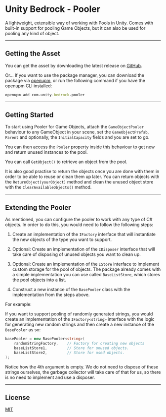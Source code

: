 # Unity Bedrock - Pooler

A lightweight, extensible way of working with Pools in Unity.
Comes with built-in support for pooling Game Objects, but it can also be used for pooling any kind of object.

---

## Getting the Asset

You can get the asset by downloading the latest release on [GitHub](https://github.com/Unity-Bedrock/Pooler/releases).

Or... If you want to use the package manager, you can download the package via [openupm](https://openupm.com/packages/com.unity-bedrock.pooler), or run the following command if you have the openupm CLI installed:

```bat
openupm add com.unity-bedrock.pooler
```

---

## Getting Started

To start using Pooler for Game Objects, attach the `GameObjectPooler` behaviour to any GameObject in your scene, set the `GameObjectPrefab`, `Parent` and optionally, the `InitialCapacity` fields and you are set to go.

You can then access the `Pooler` property inside this behaviour to get new and return unused instances to the pool.

You can call `GetObject()` to retrieve an object from the pool.  

It is also good practise to return the objects once you are done with them in order to be able to reuse or clean them up later. You can return objects with the `ReturnObject(yourObject)` method and clean the unused object store with the `ClearAvailableObjects()` method.

---

## Extending the Pooler

As mentioned, you can configure the pooler to work with any type of C# objects. In order to do this, you would need to follow the following steps:

1. Create an implementation of the `IFactory` interface that will instantiate the new objects of the type you want to support.

2. Optional: Create an implementation of the `IDisposer` interface that will take care of disposing of unused objects you want to clean up.

3. Optional: Create an implementation of the `IStore` interface to implement custom storage for the pool of objects. The package already comes with a simple implementation you can use called `BaseListStore`, which stores the pool objects into a list.

4. Construct a new instance of the `BasePooler` class with the implementation from the steps above.  

For example:

If you want to support pooling of randomly generated strings, you would create an implementation of the `IFactory<string>` interface with the logic for generating new random strings and then create a new instance of the `BasePooler` as so:

```c#
basePooler = new BasePooler<string>(
    randomStringFactory,    // Factory for creating new objects
    baseListStore1,         // Store for unused objects.
    baseListStore2,         // Store for used objects.
);
```

Notice how the 4th argument is empty. We do not need to dispose of these strings ourselves, the garbage collector will take care of that for us, so there is no need to implement and use a disposer.

---

## License

[MIT](https://spdx.org/licenses/MIT.html)